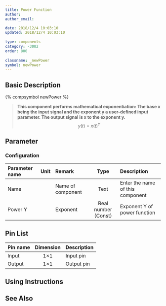 ```yaml
---
title: Power Function
author: 
author_email:

date: 2018/12/4 10:03:10
updated: 2018/12/4 10:03:10
 
type: components
category: -3002
order: 800
 
classname: _newPower
symbol: newPower
---
```

## Basic Description
{% compsymbol newPower %}

> **This component performs mathematical exponentiation: The base x being the input signal and the exponent y a user-defined input parameter. The output signal is x to the exponent y.**
> $$y(t) = x{(t)^Y}$$

## Parameter
### Configuration
| Parameter name | Unit | Remark | Type | Description |
| :--- | :--- | :--- | :--: | :--- |
| Name |  | Name of component | Text | Enter the name of this component |
| Power Y |  | Exponent | Real number (Const) | Exponent Y of power function |


## Pin List

| Pin name | Dimension | Description |
| :--- | :--:  | :--- |
| Input | 1×1 | Input pin |
| Output | 1×1 | Output pin |

## Using Instructions



## See Also


